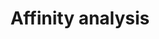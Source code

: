 ---
title: Affinity analysis
references:
 - "[Affinity analysis - Wikipedia](https://en.wikipedia.org/wiki/Affinity_analysis)"
---